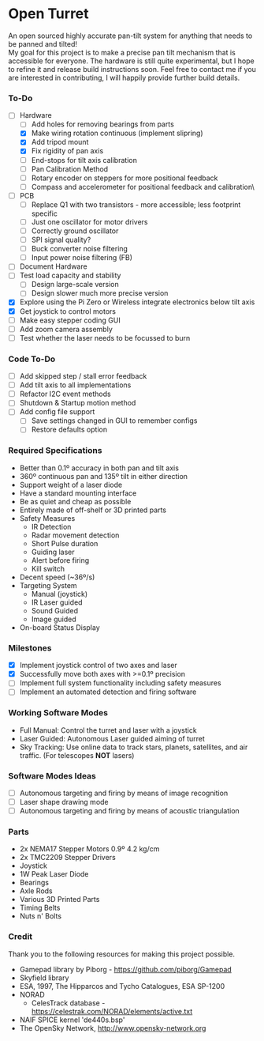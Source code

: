 # Open Turret

An open sourced highly accurate pan-tilt system for anything that needs to be panned and tilted!\
My goal for this project is to make a precise pan tilt mechanism that is accessible for everyone.
The hardware is still quite experimental, but I hope to refine it and release build instructions soon. Feel free to
contact me if you are interested in contributing, I will happily provide further build details.

### To-Do

- [ ] Hardware
  - [ ] Add holes for removing bearings from parts
  - [x] Make wiring rotation continuous (implement slipring)
  - [x] Add tripod mount
  - [x] Fix rigidity of pan axis
  - [ ] End-stops for tilt axis calibration
  - [ ] Pan Calibration Method
  - [ ] Rotary encoder on steppers for more positional feedback
  - [ ] Compass and accelerometer for positional feedback and calibration\
- [ ] PCB
  - [ ] Replace Q1 with two transistors - more accessible; less footprint specific
  - [ ] Just one oscillator for motor drivers
  - [ ] Correctly ground oscillator
  - [ ] SPI signal quality?
  - [ ] Buck converter noise filtering
  - [ ] Input power noise filtering (FB)
- [ ] Document Hardware
- [ ] Test load capacity and stability
  - [ ] Design large-scale version
  - [ ] Design slower much more precise version
- [x] Explore using the Pi Zero or Wireless integrate electronics below tilt axis
- [x] Get joystick to control motors
- [ ] Make easy stepper coding GUI
- [ ] Add zoom camera assembly
- [ ] Test whether the laser needs to be focussed to burn

### Code To-Do

- [ ] Add skipped step / stall error feedback
- [ ] Add tilt axis to all implementations
- [ ] Refactor I2C event methods
- [ ] Shutdown & Startup motion method
- [ ] Add config file support
  - [ ] Save settings changed in GUI to remember configs
  - [ ] Restore defaults option

### Required Specifications

- Better than 0.1º accuracy in both pan and tilt axis
- 360º continuous pan and 135º tilt in either direction
- Support weight of a laser diode
- Have a standard mounting interface
- Be as quiet and cheap as possible
- Entirely made of off-shelf or 3D printed parts
- Safety Measures
    - IR Detection
    - Radar movement detection
    - Short Pulse duration
    - Guiding laser
    - Alert before firing
    - Kill switch
- Decent speed (~36º/s)
- Targeting System
    - Manual (joystick)
    - IR Laser guided
    - Sound Guided
    - Image guided
- On-board Status Display

### Milestones

- [x]  Implement joystick control of two axes and laser
- [x]  Successfully move both axes with >=0.1º precision
- [ ]  Implement full system functionality including safety measures
- [ ]  Implement an automated detection and firing software

### Working Software Modes

- Full Manual: Control the turret and laser with a joystick
- Laser Guided: Autonomous Laser guided aiming of turret
- Sky Tracking: Use online data to track stars, planets, satellites, and air traffic. (For telescopes **NOT** lasers)

### Software Modes Ideas

- [ ] Autonomous targeting and firing by means of image recognition
- [ ] Laser shape drawing mode
- [ ] Autonomous targeting and firing by means of acoustic triangulation

### Parts

- 2x NEMA17 Stepper Motors 0.9º 4.2 kg/cm
- 2x TMC2209 Stepper Drivers
- Joystick
- 1W Peak Laser Diode
- Bearings
- Axle Rods
- Various 3D Printed Parts
- Timing Belts
- Nuts n' Bolts

### Credit

Thank you to the following resources for making this project possible.

- Gamepad library by Piborg - https://github.com/piborg/Gamepad
- Skyfield library
- ESA, 1997, The Hipparcos and Tycho Catalogues, ESA SP-1200
- NORAD
    - CelesTrack database - https://celestrak.com/NORAD/elements/active.txt
- NAIF SPICE kernel 'de440s.bsp'
- The OpenSky Network, http://www.opensky-network.org
